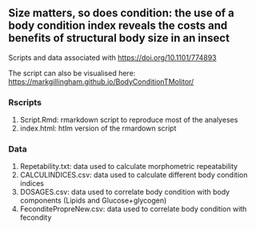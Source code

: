 ## Size matters, so does condition: the use of a body condition index reveals the costs and benefits of structural body size in an insect

Scripts and data associated with https://doi.org/10.1101/774893

The script can also be visualised here: https://markgillingham.github.io/BodyConditionTMolitor/

### Rscripts
1. Script.Rmd: rmarkdown script to reproduce most of the analyeses
2. index.html: htlm version of the rmardown script

### Data
1. Repetability.txt: data used to calculate morphometric repeatability
2. CALCULINDICES.csv: data used to calculate different body condition indices 
3. DOSAGES.csv: data used to correlate body condition with body components (Lipids and Glucose+glycogen)
4. FeconditePropreNew.csv: data used to correlate body condition with fecondity
